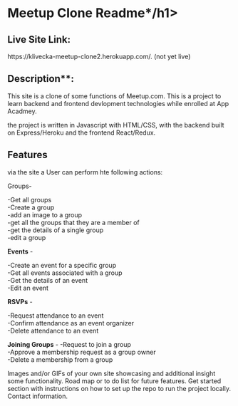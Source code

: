 <h1>Meetup Clone Readme*/h1>

<h2>Live Site Link: </h2>
https://klivecka-meetup-clone2.herokuapp.com/. (not yet live)

<h2>Description**: </h2>
This site is a clone of some functions of Meetup.com. 
This is a project to learn backend and frontend devlopment technologies while enrolled at App Acadmey.

the project is written in Javascript with HTML/CSS, with the backend built on Express/Heroku and the frontend React/Redux.

<h2>Features</h2>

via the site a User can perform hte following actions:

Groups- 

-Get all groups <br/>
-Create a group <br/>
-add an image to a group <br/>
-get all the groups that they are a member of <br/>
-get the details of a single group <br/>
-edit a group <br/>

**Events** - 

-Create an event for a specific group</br>
-Get all events associated with a group  </br>
-Get the details of an event  </br>
-Edit an event  </br>

**RSVPs** - 

-Request attendance to an event  </br>
-Confirm attendance as an event organizer </br>
-Delete attendance to an event  </br>

**Joining Groups** -
-Request to join a group </br>
-Approve a membership request as a group owner  </br>
-Delete a membership from a group  </br>


Images and/or GIFs of your own site showcasing and additional insight some functionality.
Road map or to do list for future features.
Get started section with instructions on how to set up the repo to run the project locally.
Contact information.
